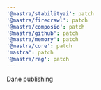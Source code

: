 ```yaml
---
'@mastra/stabilityai': patch
'@mastra/firecrawl': patch
'@mastra/composio': patch
'@mastra/github': patch
'@mastra/memory': patch
'@mastra/core': patch
'mastra': patch
'@mastra/rag': patch
---
```


Dane publishing
